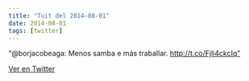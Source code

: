 ```yaml
---
title: "Tuit del 2014-08-01"
date: 2014-08-01
tags: [twitter]
---
```


“@borjacobeaga: Menos samba e más traballar. http://t.co/Fjli4ckcIq”



[Ver en Twitter](https://twitter.com/i/web/status/495156806290010113)
